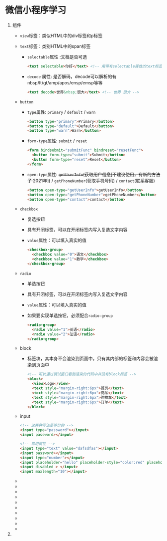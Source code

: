 # 微信小程序学习

1. 组件

   - `view`标签：类似HTML中的div标签和p标签

   - `text`标签：类别HTML中的span标签

     - `selectable`属性 :文档是否可选

       ```html
       <text selectable>你好</text> <!-- 用带有selectable属性的text标签包裹的内容可以被长按选中 -->
       ```

       

     - `decode` 属性: 是否解码，decode可以解析的有 nbsp/lt/gt/amp/apos/ensp/emsp等等

       ```html
       <text decode>世界&nbsp;很大</text> <!-- 世界 很大 -->
       ```

       

   - `button`

     - `type`属性: `primary` / `default` / `warn`

       ```html
       <button type="primary">Primary</button>
       <button type="default">Default</button>
       <button type="warn">Warn</button>
       ```

       

     - `form-type`属性: `submit` / `reset`

       ```html
       <form bindsubmit="submitFunc" bindreset="resetFunc">
         <button form-type="submit">Submit</button>
         <button form-type="reset">Reset</button>
       </form>
       ```

       

     - `open-type`属性:  ~~`getUserInfo`(获取用户信息[不建议使用，有新的方法了 2021年])~~ / `getPhoneNumber`(获取手机号码)  / `contact`(联系客服)

       ```html
       <button open-type="getUserInfo">getUserInfo</button>
       <button open-type="getPhoneNumber">getPhoneNumber</button>
       <button open-type="contact">contact</button>
       ```

       

   - `checkbox`

     - 复选按钮

     - 具有开闭标签，可以在开闭标签内写入复选文字内容

     - `value`属性：可以填入真实的值

       ```html
       <checkbox-group>
         <checkbox value="0">语文</checkbox>
         <checkbox value="1">数学</checkbox>
       </checkbox-group>
       ```

       

   - `radio`

     - 单选按钮

     - 具有开闭标签，可以在开闭标签内写入复选文字内容

     - `value`属性：可以填入真实的值

     - 如果要实现单选按钮，必须配合`radio-group`

       ```html
       <radio-group>
         <radio value="1">英语</radio>
         <radio value="2">法语</radio>
       </radio-group>
       ```

       

   - block

     - 标签块，其本身不会渲染到页面中，只有其内部的标签和内容会被渲染到页面中

       ```html
       <!-- 可以通过调试窗口看到渲染的代码中并没有block标签 -->
       <block>
         <view>Logo</view>
         <text style="margin-right:6px">首页</text>
         <text style="margin-right:6px">商品</text>
         <text style="margin-right:6px">购物车</text>
         <text style="margin-right:6px">订单</text>
       </block>
       ```

       

   - input

     ```html
     <!-- 这两种写法是等价的 -->
     <input type="password"></input>
     <input password></input>
     
     <!-- 常用属性 -->
     <input type="text" value="dafsdfas"></input>
     <input password></input>
     <input type="number"></input>
     <input placeholder="hello" placeholder-style="color:red" placeholder-class="ph-style"></input>
     <input disabled > </input>
     <input maxlength="10"></input>
     ```

     

   - 

   - 

   - 

   - 

   - 

   - 

   - 

   - 

   - 

   - 

2. 

